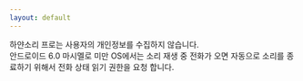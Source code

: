 ```yaml
---
layout: default
---
```


하얀소리 프로는 사용자의 개인정보를 수집하지 않습니다.<br>
안드로이드 6.0 마시멜로 미만 OS에서는 소리 재생 중 전화가 오면 자동으로 소리를 종료하기 위해서 전화 상태 읽기 권한을 요청 합니다.
